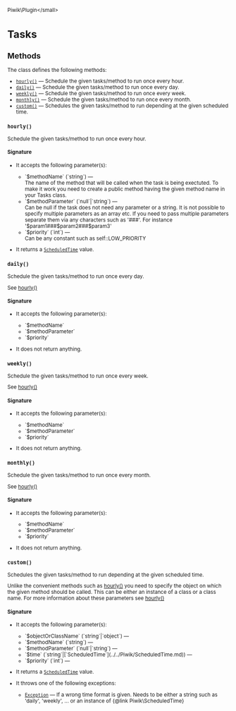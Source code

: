 <small>Piwik\Plugin\</small>

Tasks
=====

Methods
-------

The class defines the following methods:

- [`hourly()`](#hourly) &mdash; Schedule the given tasks/method to run once every hour.
- [`daily()`](#daily) &mdash; Schedule the given tasks/method to run once every day.
- [`weekly()`](#weekly) &mdash; Schedule the given tasks/method to run once every week.
- [`monthly()`](#monthly) &mdash; Schedule the given tasks/method to run once every month.
- [`custom()`](#custom) &mdash; Schedules the given tasks/method to run depending at the given scheduled time.

<a name="hourly" id="hourly"></a>
<a name="hourly" id="hourly"></a>
### `hourly()`

Schedule the given tasks/method to run once every hour.

#### Signature

-  It accepts the following parameter(s):

   <ul>
   <li>
      <div markdown="1" class="parameter">
      `$methodName` (`string`) &mdash;

      <div markdown="1" class="param-desc"> The name of the method that will be called when the task is being exectuted. To make it work you need to create a public method having the given method name in your Tasks class.</div>

      <div style="clear:both;"/>

      </div>
   </li>
   <li>
      <div markdown="1" class="parameter">
      `$methodParameter` (`null`|`string`) &mdash;

      <div markdown="1" class="param-desc"> Can be null if the task does not need any parameter or a string. It is not possible to specify multiple parameters as an array etc. If you need to pass multiple parameters separate them via any characters such as '###'. For instance '$param1###$param2###$param3'</div>

      <div style="clear:both;"/>

      </div>
   </li>
   <li>
      <div markdown="1" class="parameter">
      `$priority` (`int`) &mdash;

      <div markdown="1" class="param-desc"> Can be any constant such as self::LOW_PRIORITY</div>

      <div style="clear:both;"/>

      </div>
   </li>
   </ul>
- It returns a [`ScheduledTime`](../../Piwik/ScheduledTime.md) value.

<a name="daily" id="daily"></a>
<a name="daily" id="daily"></a>
### `daily()`

Schedule the given tasks/method to run once every day.

See [hourly()](/api-reference/Piwik/Plugin/Tasks#hourly)

#### Signature

-  It accepts the following parameter(s):

   <ul>
   <li>
      <div markdown="1" class="parameter">
      `$methodName`

      <div markdown="1" class="param-desc"></div>

      <div style="clear:both;"/>

      </div>
   </li>
   <li>
      <div markdown="1" class="parameter">
      `$methodParameter`

      <div markdown="1" class="param-desc"></div>

      <div style="clear:both;"/>

      </div>
   </li>
   <li>
      <div markdown="1" class="parameter">
      `$priority`

      <div markdown="1" class="param-desc"></div>

      <div style="clear:both;"/>

      </div>
   </li>
   </ul>
- It does not return anything.

<a name="weekly" id="weekly"></a>
<a name="weekly" id="weekly"></a>
### `weekly()`

Schedule the given tasks/method to run once every week.

See [hourly()](/api-reference/Piwik/Plugin/Tasks#hourly)

#### Signature

-  It accepts the following parameter(s):

   <ul>
   <li>
      <div markdown="1" class="parameter">
      `$methodName`

      <div markdown="1" class="param-desc"></div>

      <div style="clear:both;"/>

      </div>
   </li>
   <li>
      <div markdown="1" class="parameter">
      `$methodParameter`

      <div markdown="1" class="param-desc"></div>

      <div style="clear:both;"/>

      </div>
   </li>
   <li>
      <div markdown="1" class="parameter">
      `$priority`

      <div markdown="1" class="param-desc"></div>

      <div style="clear:both;"/>

      </div>
   </li>
   </ul>
- It does not return anything.

<a name="monthly" id="monthly"></a>
<a name="monthly" id="monthly"></a>
### `monthly()`

Schedule the given tasks/method to run once every month.

See [hourly()](/api-reference/Piwik/Plugin/Tasks#hourly)

#### Signature

-  It accepts the following parameter(s):

   <ul>
   <li>
      <div markdown="1" class="parameter">
      `$methodName`

      <div markdown="1" class="param-desc"></div>

      <div style="clear:both;"/>

      </div>
   </li>
   <li>
      <div markdown="1" class="parameter">
      `$methodParameter`

      <div markdown="1" class="param-desc"></div>

      <div style="clear:both;"/>

      </div>
   </li>
   <li>
      <div markdown="1" class="parameter">
      `$priority`

      <div markdown="1" class="param-desc"></div>

      <div style="clear:both;"/>

      </div>
   </li>
   </ul>
- It does not return anything.

<a name="custom" id="custom"></a>
<a name="custom" id="custom"></a>
### `custom()`

Schedules the given tasks/method to run depending at the given scheduled time.

Unlike the convenient methods
such as [hourly()](/api-reference/Piwik/Plugin/Tasks#hourly) you need to specify the object on which the given method should be called. This can be
either an instance of a class or a class name. For more information about these parameters see [hourly()](/api-reference/Piwik/Plugin/Tasks#hourly)

#### Signature

-  It accepts the following parameter(s):

   <ul>
   <li>
      <div markdown="1" class="parameter">
      `$objectOrClassName` (`string`|`object`) &mdash;

      <div markdown="1" class="param-desc"></div>

      <div style="clear:both;"/>

      </div>
   </li>
   <li>
      <div markdown="1" class="parameter">
      `$methodName` (`string`) &mdash;

      <div markdown="1" class="param-desc"></div>

      <div style="clear:both;"/>

      </div>
   </li>
   <li>
      <div markdown="1" class="parameter">
      `$methodParameter` (`null`|`string`) &mdash;

      <div markdown="1" class="param-desc"></div>

      <div style="clear:both;"/>

      </div>
   </li>
   <li>
      <div markdown="1" class="parameter">
      `$time` (`string`|[`ScheduledTime`](../../Piwik/ScheduledTime.md)) &mdash;

      <div markdown="1" class="param-desc"></div>

      <div style="clear:both;"/>

      </div>
   </li>
   <li>
      <div markdown="1" class="parameter">
      `$priority` (`int`) &mdash;

      <div markdown="1" class="param-desc"></div>

      <div style="clear:both;"/>

      </div>
   </li>
   </ul>
- It returns a [`ScheduledTime`](../../Piwik/ScheduledTime.md) value.
- It throws one of the following exceptions:
    - [`Exception`](http://php.net/class.Exception) &mdash; If a wrong time format is given. Needs to be either a string such as &#039;daily&#039;, &#039;weekly&#039;, ... or an instance of {@link Piwik\ScheduledTime}

